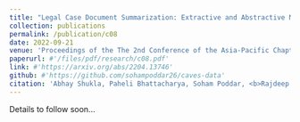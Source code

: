 ```yaml
---
title: "Legal Case Document Summarization: Extractive and Abstractive Methods and their Evaluation"
collection: publications
permalink: /publication/c08
date: 2022-09-21
venue: 'Proceedings of the The 2nd Conference of the Asia-Pacific Chapter of the Association for Computational Linguistics, AACL 2022'
paperurl: #'/files/pdf/research/c08.pdf'
link: #'https://arxiv.org/abs/2204.13746'
github: #'https://github.com/sohampoddar26/caves-data'
citation: 'Abhay Shukla, Paheli Bhattacharya, Soham Poddar, <b>Rajdeep Mukherjee</b>, Kripabandhu Ghosh, Pawan Goyal and Saptarshi Ghosh'
---
```

Details to follow soon...

<!-- [Paper](/files/pdf/research/c07.pdf){: .btn--research} [Code](https://github.com/sohampoddar26/caves-data){: .btn--research} [Poster](/files/pdf/research/CAVES_SIGIR2022_Poster.pdf){: .btn--research} [Slides](https://docs.google.com/presentation/d/e/2PACX-1vQw4i9eslnalTY1xQ20KT-9drFglpyU2004q-HHkd6UQNh1WYyS18p9r8smYFOxCVg1_X644XczMBD1/pub?start=true&loop=false&delayms=5000){: .btn--research} [Video](https://dl.acm.org/doi/10.1145/3477495.3531745){: .btn--research} [Citation](https://dl.acm.org/doi/10.1145/3477495.3531745){: .btn--research}
 -->